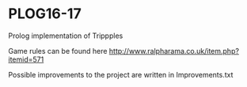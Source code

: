 # PLOG16-17
Prolog implementation of Trippples

Game rules can be found here
http://www.ralpharama.co.uk/item.php?itemid=571

Possible improvements to the project are written in Improvements.txt
